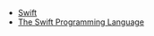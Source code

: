 - [Swift](https://developer.apple.com/documentation/swift)
- [The Swift Programming Language](https://docs.swift.org/swift-book/documentation/the-swift-programming-language)
